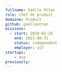 ```yaml
---
fullname: Gaëlle Ottan
role: Chef de produit
domaine: Produit
github: gaelleottan
missions:
  - start: 2019-02-28
    end: 2023-08-31
    status: independent
    employer: ut7
startups:
    - eva
previously:
---
```


